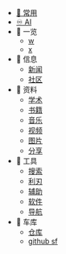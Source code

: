 <!-- - [⭐ 目录](/Catalog.md) -->
- [📄  常用](/site.md)
- [♾️ AI](/ai.md)
- 📁 一览
  - [w](/一览/w.md)
  - [x](/一览/x.md)
- 📁 信息
  - [新闻](/信息/新闻.md)
  - [社区](/信息/community.md)
- 📁 资料
  - [学术](/zy/xs.md)
  - [书籍](/zy/books.md)
  - [音乐](/zy/音乐.md)
  - [视频](/zy/视频.md)
  - [图片](/zy/图片.md)
  - [分享](/zy/share.md)
- 📁 工具
  - [搜索](/tools/s&d.md)
  - [利刃](tools/利刃.md)
  - [辅助](/tools/辅助.md)
  - [软件](/tools/软件.md)
  - [导航](tools/导航.md)
- 📁 车库
  - [仓库](/车库/仓库.md)
  - [github sf](/车库/gifs.md)
